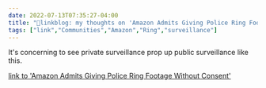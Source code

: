 ```yaml
---
date: 2022-07-13T07:35:27-04:00
title: "🔗linkblog: my thoughts on 'Amazon Admits Giving Police Ring Footage Without Consent'"
tags: ["link","Communities","Amazon","Ring","surveillance"]
---
```

It's concerning to see private surveillance prop up public surveillance like this.
 

[link to 'Amazon Admits Giving Police Ring Footage Without Consent'](https://theintercept.com/2022/07/13/amazon-ring-camera-footage-police-ed-markey/)
